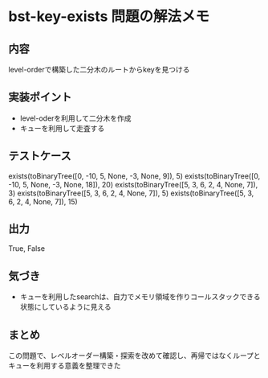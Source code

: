 # bst-key-exists 問題の解法メモ

## 内容
level-orderで構築した二分木のルートからkeyを見つける

## 実装ポイント
- level-oderを利用して二分木を作成
- キューを利用して走査する


## テストケース
exists(toBinaryTree([0, -10, 5, None, -3, None, 9]), 5)
exists(toBinaryTree([0, -10, 5, None, -3, None, 18]), 20)
exists(toBinaryTree([5, 3, 6, 2, 4, None, 7]), 3)
exists(toBinaryTree([5, 3, 6, 2, 4, None, 7]), 5)
exists(toBinaryTree([5, 3, 6, 2, 4, None, 7]), 15)

## 出力
True, False

## 気づき
- キューを利用したsearchは、自力でメモリ領域を作りコールスタックできる状態にしているように見える

## まとめ
この問題で、レベルオーダー構築・探索を改めて確認し、再帰ではなくループとキューを利用する意義を整理できた